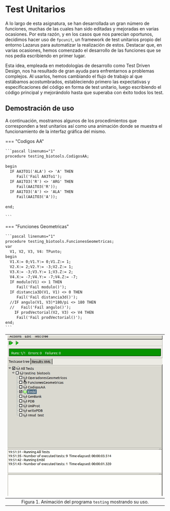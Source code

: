 # Test Unitarios

A lo largo de esta asignatura, se han desarrollada un gran número de funciones, muchas de las cuales han sido editadas y mejoradas en varias ocasiones. Por esta razón, y en los casos que nos parecían oportunos, decidimos hacer uso de `fpcunit`, un framework de test unitarios propio del entorno Lazarus para automatizar la realización de estos. Destacar que, en varias ocasiones, hemos comenzado el desarrollo de las funciones que se nos pedía escribiendo en primer lugar.

Esta idea, empleada en metodologías de desarrollo como Test Driven Design, nos ha resultado de gran ayuda para enfrentarnos a problemas complejos. Al usarlos, hemos cambiando el flujo de trabajo al que estábamos acostumbrados, estableciendo primero las expectativas y especificaciones del código en forma de test unitario, luego escribiendo el código principal y mejorándolo hasta que superaba con éxito todos los test.

## Demostración de uso

A continuación, mostramos algunos de los procedimientos que corresponden a test unitarios así como una animación donde se muestra el funcionamiento de la interfaz gráfica del mismo.


=== "Codigos AA"

	```pascal linenums="1"
	procedure testing_biotools.CodigosAA;

	begin
	  IF AA3TO1('ALA') <> 'A' THEN
	     Fail('Fail AA3To1');
	  IF AA1TO3('R') <> 'ARG' THEN
	     Fail(AA1TO3('R'));
	  IF AA1TO3('A') <> 'ALA' THEN
	     Fail(AA1TO3('A'));

	end;

	```
=== "Funciones Geometricas"

	```pascal linenums="1"
	procedure testing_biotools.FuncionesGeometricas;
	var
	  V1, V2, V3, V4: TPunto;
	begin
	  V1.X:= 0;V1.Y:= 0;V1.Z:= 1;
	  V2.X:= 2;V2.Y:= -3;V2.Z:= 1;
	  V3.X:= -3;V3.Y:= 1;V3.Z:= 2;
	  V4.X:= -7;V4.Y:= -7;V4.Z:= -7;
	  IF modulo(V1) <> 1 THEN
	     Fail('Fail modulo()');
	  IF distancia3D(V1, V1) <> 0 THEN
	     Fail('Fail distancia3d()');
	  //IF angulo(V1, V3)*180/pi <> 180 THEN
	  //   Fail('Fail angulo()');
	    IF prodVectorial(V2, V3) <> V4 THEN
	     Fail('Fail prodVectorial()');
	end;
	```

|![Interfaz gráfica para el programa testing](images/testing.gif)|
|:-----------------------------------------------------------------------------:|
| Figura 1. Animación del programa `testing` mostrando su uso.|
